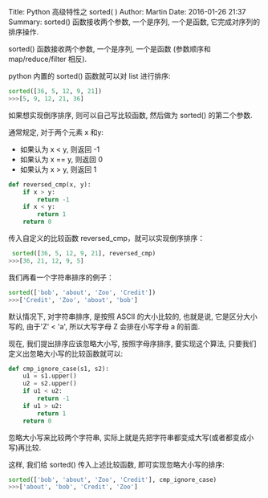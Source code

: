 Title:  Python 高级特性之 sorted( )
Author: Martin
Date: 2016-01-26 21:37
Summary: sorted() 函数接收两个参数, 一个是序列, 一个是函数, 它完成对序列的排序操作.

sorted() 函数接收两个参数, 一个是序列, 一个是函数 (参数顺序和 map/reduce/filter 相反).

python 内置的 sorted() 函数就可以对 list 进行排序:
``` python
sorted([36, 5, 12, 9, 21])
>>>[5, 9, 12, 21, 36]
```

如果想实现倒序排序, 则可以自己写比较函数, 然后做为 sorted() 的第二个参数.

通常规定, 对于两个元素 x 和y:

- 如果认为 x < y, 则返回 -1
- 如果认为 x == y, 则返回 0
- 如果认为 x > y, 则返回 1

```python
def reversed_cmp(x, y):
    if x > y:
        return -1
    if x < y:
        return 1
    return 0
```

传入自定义的比较函数 reversed_cmp，就可以实现倒序排序：
```python
 sorted([36, 5, 12, 9, 21], reversed_cmp)
>>>[36, 21, 12, 9, 5]
```

我们再看一个字符串排序的例子：
```python
sorted(['bob', 'about', 'Zoo', 'Credit'])
>>>['Credit', 'Zoo', 'about', 'bob']
```

默认情况下, 对字符串排序, 是按照 ASCII 的大小比较的, 也就是说, 它是区分大小写的, 由于'Z' < 'a', 所以大写字母 Z 会排在小写字母 a 的前面.

现在, 我们提出排序应该忽略大小写, 按照字母序排序, 要实现这个算法, 只要我们定义出忽略大小写的比较函数就可以:
```python
def cmp_ignore_case(s1, s2):
    u1 = s1.upper()
    u2 = s2.upper()
    if u1 < u2:
        return -1
    if u1 > u2:
        return 1
    return 0
```

忽略大小写来比较两个字符串, 实际上就是先把字符串都变成大写(或者都变成小写)再比较.

这样, 我们给 sorted() 传入上述比较函数, 即可实现忽略大小写的排序:
```python
sorted(['bob', 'about', 'Zoo', 'Credit'], cmp_ignore_case)
>>>['about', 'bob', 'Credit', 'Zoo']
```
